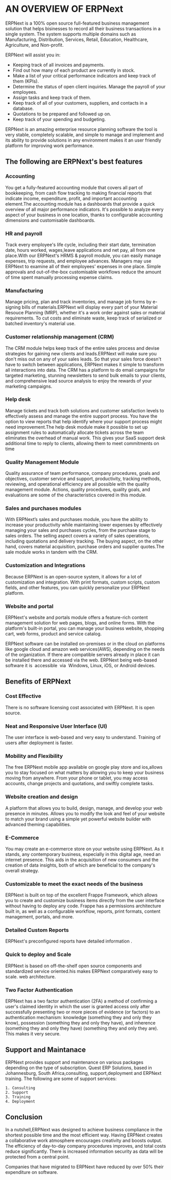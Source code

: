 # AN OVERVIEW OF ERPNext

ERPNext is a 100% open source full-featured business management solution that helps bisinesses to record all their business transactions in a single system.
The system supports multiple domains such as Manufacturing, Distribution, Services, Retail, Education, Healthcare, Agriculture, and Non-profit.

ERPNext will assist you in:
 
  * Keeping track of all invoices and payments.
  * Find out how many of each product are currently in stock.
  * Make a list of your critical performance indicators and keep track of them (KPIs). 
  * Determine the status of open client inquiries. Manage the payroll of your employees. 
  * Assign tasks and keep track of them. 
  * Keep track of all of your customers, suppliers, and contacts in a database. 
  * Quotations to be prepared and followed up on.
  * Keep track of your spending and budgeting.

ERPNext is an amazing enterprise resource planning software the tool is very stable, completely scalable, and simple to manage and implement and its ability to provide solutions in any environment makes it an user friendly platform for improving work performance.

## The following are ERPNext's best features


### Accounting 

You get a fully-featured accounting module that covers all part of bookkeeping, from cash flow tracking to making financial reports that indicate income, expenditure, profit, and important accounting element.The accounting module has a dashboards that provide a quick overview of all major performance indicators. It's possible to analyze every aspect of your business in one location, thanks to configurable accounting dimensions and customisable dashboards.

### HR and payroll

Track every employee's life cycle, including their start date, termination date, hours worked, wages,leave applications and net pay, all from one place.With our ERPNext's HRMS & payroll module, you can easily manage expenses, trip requests, and employee advances. Managers may use ERPNext to examine all of their employees' expenses in one place. Simple approvals and out-of-the-box customisable workflows reduce the amount of time spent manually processing expense claims.

### Manufacturing

Manage pricing, plan and track inventories, and manage job forms by e-signing bills of materials.ERPNext will display every part of your Material Resouce Planning (MRP), whether it's a work order against sales or material requirements. To cut costs and eliminate waste, keep track of serialized or batched inventory's material use.

### Customer relationship management (CRM)

The CRM module helps keep track of the entire sales process and devise strategies for gaining new clients and leads.ERPNext will make sure you don't miss out on any of your sales leads. So that your sales force doesn't have to switch between applications, ERPNext makes it simple to transform all interactions into data. The CRM has a platform to do email campaigns for targeted marketing, stunning newsletters to send bulk emails to your clients, and comprehensive lead source analysis to enjoy the rewards of your marketing campaigns.

### Help desk

Manage tickets and track both solutions and customer satisfaction levels to effectively assess and manage the entire support process. You have the option to view reports that help identify where your support process might need improvement.The help desk module make it possible to set up assignment rules to automatically allocate tickets across the team eliminates the overhead of manual work. This gives your SaaS support desk additional time to reply to clients, allowing them to meet commitments on time

### Quality Management Module 

Quality assurance of team performance, company procedures, goals and objectives, customer service and support, productivity, tracking methods, reviewing, and operational efficiency are all possible with the quality management module. Actions, quality procedures, quality goals, and evaluations are some of the characteristics covered in this module.

### Sales and purchases modules

With ERPNext’s sales and purchases module, you have the ability to increase your productivity while maintaining lower expenses by effectively managing your sales and purchases cycles, from the purchase stage to sales orders. The selling aspect covers a variety of sales operations, including quotations and delivery tracking. The buying aspect, on the other hand, covers material acquisition, purchase orders and supplier quotes.The sale module works in tandem with the CRM.

### Customization and Integrations

Because ERPNext is an open-source system, it allows for a lot of customization and integration. With print formats, custom scripts, custom fields, and other features, you can quickly personalize your ERPNext platform.

###   Website and portal

ERPNext's website and portals module offers a feature-rich content management solution for web pages, blogs, and online forms. With the platform's built-in portal, you can manage your business website, shopping cart, web forms, product and service catalog.

ERPNext software can be installed on-premises or in the cloud on platforms like google cloud and amazon web services(AWS), depending on the needs of the organization. If there are compatible servers already in place it can be installed there and accessed via the web. ERPNext being web-based software it is  accessible  via  Windows, Linux, iOS, or Android devices.

## Benefits of ERPNext 

### Cost Effective 

There is no software licensing cost associated with ERPNext. It is open source.

### Neat and Responsive User Interface (UI)

The user interface is web-based and very easy to understand. Training of users after deployment is faster.

### Mobility and Flexibility

The free ERPNext mobile app available on google play store and ios,allows you to stay focused on what matters by allowing you to keep your business moving from anywhere. From your phone or tablet, you may access accounts, change projects and quotations, and swiftly complete tasks.

### Website creation and design

A platform that allows you to build, design, manage, and develop your web presence in minutes. Allows you to modify the look and feel of your website to match your brand using a simple yet powerful website builder with advanced theming capabilities.

### E-Commerce

You may create an e-commerce store on your website using ERPNext. As it stands, any contemporary business, especially in this digital age, need an internet presence. This aids in the acquisition of new consumers and the creation of data insights, both of which are beneficial to the company's overall strategy.

### Customizable to meet the exact needs of the business

ERPNext is built on top of the excellent Frappe Framework, which allows you to create and customize business items directly from the user interface without having to deploy any code. Frappe has a permissions architecture built in, as well as a configurable workflow, reports, print formats, content management, portals, and more.

### Detailed Custom Reports

ERPNext's preconfigured reports have detailed information .

### Quick to deploy and Scale

ERPNext is based on off-the-shelf open source components and standardized service oriented.his makes ERPNext comparatively easy to scale.
web architecture.

### Two Factor Authentication

ERPNext has a two factor authentication (2FA)  a method of confirming a user's claimed identity in which the user is granted access only after successfully presenting two or more pieces of evidence (or factors) to an authentication mechanism: knowledge (something they and only they know), possession (something they and only they have), and inherence (something they and only they have) (something they and only they are). This makes it very secure.

## Support and Maintanace 

ERPNext provides support and maintenance on various packages depending on the type of subscription. Quest ERP Solutions, based in Johannesburg, South Africa,consulting, support,deployment and ERPNext training. The following are some of support services:

    1. Consulting
    2. Support
    3. Training  
    4. Deployment 
  

## Conclusion 

In a nutshell,ERPNext was designed to achieve business compliance in the shortest possible time and the most efficient way. Having ERPNext creates a collaborative work atmosphere encourages creativity and boosts output. The efficiency of day-to-day company procedures improves, and total costs reduce significantly. There is  increased information security as data will be protected from a central point.

Companies that have migrated to ERPNext have reduced by over 50% their expenditure on software.




